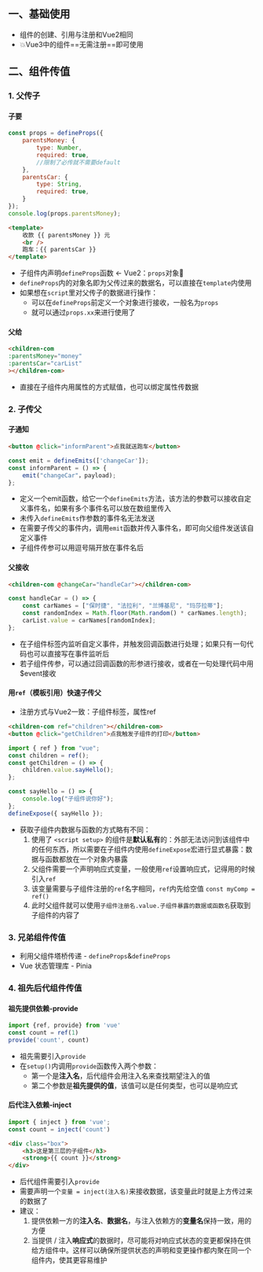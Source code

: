 ## 一、基础使用

- 组件的创建、引用与注册和Vue2相同
- 💥Vue3中的组件==无需注册==即可使用
## 二、组件传值

### 1. 父传子
#### 子要
```js
const props = defineProps({
	parentsMoney: {
		type: Number,
		required: true,
		//限制了必传就不需要default
	},
	parentsCar: {
		type: String,
		required: true,
	}
});
console.log(props.parentsMoney);

```

```html 
<template>
	收款 {{ parentsMoney }} 元
	<br />
	跑车：{{ parentsCar }}
</template>
```

- 子组件内声明`defineProps`函数 ← Vue2：`props`对象🤡
- `defineProps`内的对象名即为父传过来的数据名，可以直接在`template`内使用
- 如果想在`script`里对父传子的数据进行操作：
	- 可以在`defineProps`前定义一个对象进行接收，一般名为`props`
	- 就可以通过`props.xx`来进行使用了

#### 父给
```html
<children-com
:parentsMoney="money"
:parentsCar="carList"
></children-com>
```

- 直接在子组件内用属性的方式赋值，也可以绑定属性传数据

### 2. 子传父
#### 子通知
```html
<button @click="informParent">点我就送跑车</button>
```

```js
const emit = defineEmits(['changeCar']);
const informParent = () => {
	emit("changeCar"，payload);
};
```

- 定义一个emit函数，给它一个`defineEmits`方法，该方法的参数可以接收自定义事件名，如果有多个事件名可以放在数组里传入
- 未传入`defineEmits`作参数的事件名无法发送
- 在需要子传父的事件内，调用`emit`函数并传入事件名，即可向父组件发送该自定义事件
- 子组件传参可以用逗号隔开放在事件名后

#### 父接收
```html
<children-com @changeCar="handleCar"></children-com>
```

```js
const handleCar = () => {
	const carNames = ["保时捷", "法拉利", "兰博基尼", "玛莎拉蒂"];
	const randomIndex = Math.floor(Math.random() * carNames.length);
	carList.value = carNames[randomIndex];
};
```

- 在子组件标签内监听自定义事件，并触发回调函数进行处理；如果只有一句代码也可以直接写在事件监听后
- 若子组件传参，可以通过回调函数的形参进行接收，或者在一句处理代码中用$event接收

#### 用`ref`（模板引用）快速子传父

- 注册方式与Vue2一致：子组件标签，属性ref

```html title:"父组件-template"
<children-com ref="children"></children-com>
<button @click="getChildren">点我触发子组件的打印</button>
```

```js title:"父组件-script"
import { ref } from "vue";
const children = ref();
const getChildren = () => {
	children.value.sayHello();
};
```

```js title:"子组件-script"
const sayHello = () => {
	console.log("子组件说你好");
};
defineExpose({ sayHello });
```

- 获取子组件内数据与函数的方式略有不同：
	1. 使用了 `<script setup>` 的组件是**默认私有**的：外部无法访问到该组件中的任何东西，所以需要在子组件内使用`defineExpose`宏进行显式暴露：数据与函数都放在一个对象内暴露
	2. 父组件需要一个声明响应式变量，一般使用`ref`设置响应式，记得用的时候引入`ref`
	3. 该变量需要与子组件注册的`ref`名字相同，`ref`内先给空值
		   `const myComp = ref()`
	4. 此时父组件就可以使用`子组件注册名.value.子组件暴露的数据或函数名`获取到子组件的内容了

### 3. 兄弟组件传值
- 利用父组件塔桥传递 - `defineProps`&`defineProps`
- Vue 状态管理库 - Pinia

### 4. 祖先后代组件传值
#### 祖先提供依赖-provide
```js
import {ref, provide} from 'vue'
const count = ref(1)
provide('count', count)
```

- 祖先需要引入`provide`
- 在`setup()`内调用`provide`函数传入两个参数：
	- 第一个是**注入名**，后代组件会用注入名来查找期望注入的值
	- 第二个参数是**祖先提供的值**，该值可以是任何类型，也可以是响应式

#### 后代注入依赖-inject
```js
import { inject } from 'vue';
const count = inject('count')
```

```html
<div class="box">
	<h3>这是第三层的子组件</h3>
	<strong>{{ count }}</strong>
</div>
```

- 后代组件需要引入`provide`
- 需要声明一个`变量 = inject(注入名)`来接收数据，该变量此时就是上方传过来的数据了
- 建议：
	1. 提供依赖一方的**注入名**、**数据名**，与注入依赖方的**变量名**保持一致，用的方便
	2. 当提供 / 注入**响应式**的数据时，尽可能将对响应式状态的变更都保持在供给方组件中。这样可以确保所提供状态的声明和变更操作都内聚在同一个组件内，使其更容易维护
